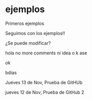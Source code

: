 ejemplos
========

Primeros ejemplos

Seguimos con los ejemplos!!


¿Se puede modificar? 

hola
no more comments
ni idea o k ase


ok

bdias

Jueves 13 de Nov, Prueba de GitHUb 

jueves 12 de Nov, Prueba de GitHub 2

